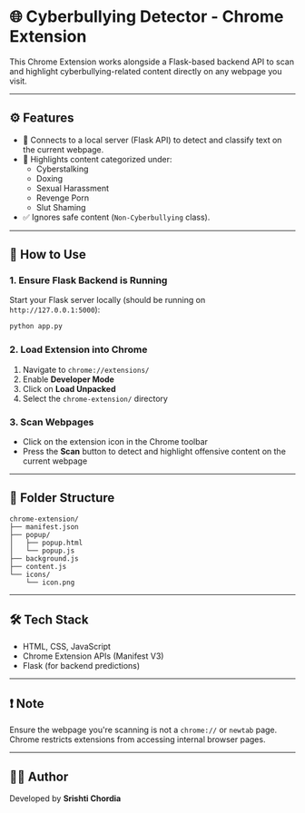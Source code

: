 # 🌐 Cyberbullying Detector - Chrome Extension

This Chrome Extension works alongside a Flask-based backend API to scan and highlight cyberbullying-related content directly on any webpage you visit.

---

## ⚙️ Features

- 🧠 Connects to a local server (Flask API) to detect and classify text on the current webpage.
- 🎯 Highlights content categorized under:
  - Cyberstalking
  - Doxing
  - Sexual Harassment
  - Revenge Porn
  - Slut Shaming
- ✅ Ignores safe content (`Non-Cyberbullying` class).

---

## 🚀 How to Use

### 1. Ensure Flask Backend is Running

Start your Flask server locally (should be running on `http://127.0.0.1:5000`):

```bash
python app.py
```

### 2. Load Extension into Chrome

1. Navigate to `chrome://extensions/`
2. Enable **Developer Mode**
3. Click on **Load Unpacked**
4. Select the `chrome-extension/` directory

### 3. Scan Webpages

- Click on the extension icon in the Chrome toolbar
- Press the **Scan** button to detect and highlight offensive content on the current webpage

---

## 📁 Folder Structure

```
chrome-extension/
├── manifest.json
├── popup/
│   ├── popup.html
│   └── popup.js
├── background.js
├── content.js
└── icons/
    └── icon.png
```

---

## 🛠️ Tech Stack

- HTML, CSS, JavaScript
- Chrome Extension APIs (Manifest V3)
- Flask (for backend predictions)

---

## ❗ Note

Ensure the webpage you're scanning is not a `chrome://` or `newtab` page. Chrome restricts extensions from accessing internal browser pages.

---

## 👩‍💻 Author

Developed by **Srishti Chordia**
